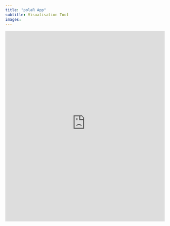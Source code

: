 ```yaml
---
title: "polaR App"
subtitle: Visualisation Tool
images: 
---
```


<iframe src="https://felixgruenewald.shinyapps.io/polarapp/"
    frameborder="0"
    scrolling="yes" 
    style="overflow:hidden;height:600;width:100%" 
    height="1000" 
    width="100%"></iframe>

